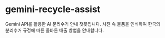 # gemini-recycle-assist
Gemini API를 활용한 AI 분리수거 안내 챗봇입니다. 사진 속 물품을 인식하여 한국의 분리수거 규정에 따른 올바른 배출 방법을 안내합니다.
